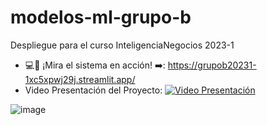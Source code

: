 # modelos-ml-grupo-b
Despliegue para el curso InteligenciaNegocios 2023-1
- 💻💾 ¡Mira el sistema en acción! ➡️: https://grupob20231-1xc5xpwj29j.streamlit.app/
- Video Presentación del Proyecto:
 [![Video Presentación](https://img.youtube.com/vi/IchnIjzNGGs/0.jpg)](https://youtu.be/IchnIjzNGGs)
  
![image](https://github.com/GrupoB-2023/modelos-ml-grupo-b/assets/138836791/c4cf17f5-8222-4a74-ae3e-a5200f92641a)

